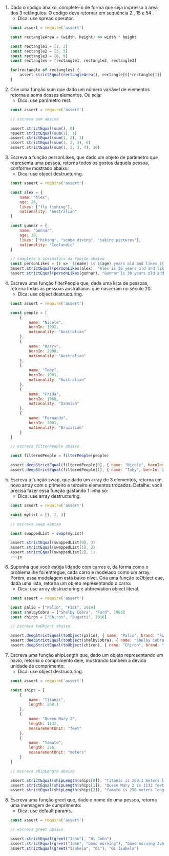 1. Dado o código abaixo, complete-o de forma que seja impressa a área dos 3 retângulos. O código deve retornar em sequência 2 , 15 e 54 .
    * Dica: use spread operator.
    ~~~js
    const assert = require('assert')

    const rectangleArea = (width, height) => width * height

    const rectangle1 = [1, 2]
    const rectangle2 = [3, 5]
    const rectangle3 = [6, 9]
    const rectangles = [rectangle1, rectangle2, rectangle3]

    for(rectangle of rectangles) {
        assert.strictEqual(rectangleArea(), rectangle[0]*rectangle[1]) // altere a chamada da funcao rectangleArea
    }
    ~~~
2. Crie uma função sum que dado um número variável de elementos retorna a soma desses elementos. Ou seja:
    * Dica: use parâmetro rest.
    ~~~js
    const assert = require('assert')

    // escreva sum abaixo

    assert.strictEqual(sum(), 0)
    assert.strictEqual(sum(1), 1)
    assert.strictEqual(sum(1, 2), 3)
    assert.strictEqual(sum(1, 2, 3), 6)
    assert.strictEqual(sum(1, 2, 3, 4), 10)
    ~~~
3. Escreva a função personLikes, que dado um objeto de parâmetro que representa uma pessoa, retorna todos os gostos daquela pessoa, conforme mostrado abaixo:
    * Dica: use object destructuring.
    ~~~js
    const assert = require('assert')

    const alex = {
        name: "Alex",
        age: 26,
        likes: ["fly fishing"],
        nationality: "Australian"
    }

    const gunnar = {
        name: "Gunnar",
        age: 30,
        likes: ["hiking", "scuba diving", "taking pictures"],
        nationality: "Icelandic"
    }

    // complete a assinatura da função abaixo
    const personLikes = () => `${name} is ${age} years old and likes ${likes.join(", ")}.`
    assert.strictEqual(personLikes(alex), "Alex is 26 years old and likes fly fishing.")
    assert.strictEqual(personLikes(gunnar), "Gunnar is 30 years old and likes hiking, scuba diving, taking pictures.")
    ~~~
4. Escreva uma função filterPeople que, dada uma lista de pessoas, retorna todas as pessoas australianas que nasceram no século 20:
    * Dica: use object destructuring.
    ~~~js
    const assert = require('assert')

    const people = [
        {
            name: "Nicole",
            bornIn: 1992,
            nationality: "Australian"
        },
        {
            name: "Harry",
            bornIn: 2008,
            nationality: "Australian"
        },
        {
            name: "Toby",
            bornIn: 1901,
            nationality: "Australian"
        },
        {
            name: "Frida",
            bornIn: 1960,
            nationality: "Dannish"
        },
        {
            name: "Fernando",
            bornIn: 2001,
            nationality: "Brazilian"
        }
    ]

    // escreva filterPeople abaixo

    const filteredPeople = filterPeople(people)

    assert.deepStrictEqual(filteredPeople[0], { name: "Nicole", bornIn: 1992, nationality: "Australian" })
    assert.deepStrictEqual(filteredPeople[1], { name: "Toby", bornIn: 1901, nationality: "Australian" })
    ~~~
5. Escreva a função swap, que dado um array de 3 elementos, retorna um novo array com o primeiro e terceiro elementos trocados. Detalhe: você precisa fazer essa função gastando 1 linha só:
    * Dica: use array destructuring.
    ~~~js
    const assert = require('assert')

    const myList = [1, 2, 3]

    // escreva swap abaixo

    const swappedList = swap(myList)

    assert.strictEqual(swappedList[0], 3)
    assert.strictEqual(swappedList[1], 2)
    assert.strictEqual(swappedList[2], 1)
    ~~~js
6. Suponha que você esteja lidando com carros e, da forma como o problema lhe foi entregue, cada carro é modelado como um array. Porém, essa modelagem está baixo nível. Cria uma função toObject que, dada uma lista, retorna um objeto representando o carro:
    * Dica: use array destructuring e abbreviation object literal.
    ~~~js
    const assert = require('assert')

    const palio = ["Palio", "Fiat", 2019]
    const shelbyCobra = ["Shelby Cobra", "Ford", 1963]
    const chiron = ["Chiron", "Bugatti", 2016]

    // escreva toObject abaixo

    assert.deepStrictEqual(toObject(palio), { name: "Palio", brand: "Fiat", year: 2019 })
    assert.deepStrictEqual(toObject(shelbyCobra), { name: "Shelby Cobra", brand: "Ford", year: 1963 })
    assert.deepStrictEqual(toObject(chiron), { name: "Chiron", brand: "Bugatti", year: 2016 })
    ~~~
7. Escreva uma função shipLength que, dado um objeto representando um navio, retorna o comprimento dele, mostrando também a devida unidade de comprimento:
    * Dica: use object destructuring.
    ~~~js
    const assert = require('assert')

    const ships = [
        {
            name: "Titanic",
            length: 269.1
        },
        {
            name: "Queen Mary 2",
            length: 1132,
            measurementUnit: "feet"
        },
        {
            name: "Yamato",
            length: 256,
            measurementUnit: "meters"
        }
    ]

    // escreva shipLength abaixo

    assert.strictEqual(shipLength(ships[0]), "Titanic is 269.1 meters long")
    assert.strictEqual(shipLength(ships[1]), "Queen Mary 2 is 1132 feet long")
    assert.strictEqual(shipLength(ships[2]), "Yamato is 256 meters long")
    ~~~
8. Escreva uma função greet que, dado o nome de uma pessoa, retorna uma mensagem de cumprimento:
    * Dica: use default params.
    ~~~js
    const assert = require('assert')

    // escreva greet abaixo

    assert.strictEqual(greet("John"), "Hi John")
    assert.strictEqual(greet("John", "Good morning"), "Good morning John")
    assert.strictEqual(greet("Isabela", "Oi"), "Oi Isabela")
    ~~~